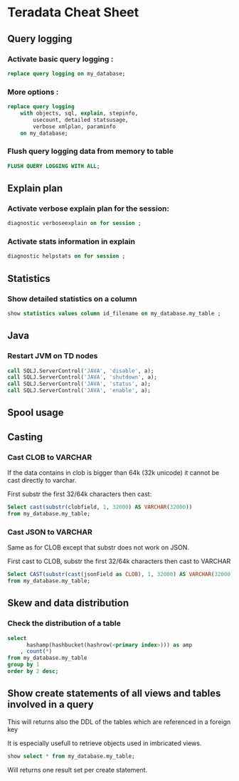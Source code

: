 # Teradata Cheat Sheet

## Query logging

### Activate basic query logging  :

```sql
replace query logging on my_database;
```

### More options : 

```sql
replace query logging 
    with objects, sql, explain, stepinfo, 
        usecount, detailed statsusage, 
        verbose xmlplan, paraminfo
	on my_database;
```

### Flush query logging data from memory to table 

```sql
FLUSH QUERY LOGGING WITH ALL;
```

## Explain plan

### Activate verbose explain plan for the session:

```sql
diagnostic verboseexplain on for session ;
```

### Activate stats information in explain 

```sql
diagnostic helpstats on for session ;
```

## Statistics

### Show detailed statistics on a column

```sql
show statistics values column id_filename on my_database.my_table ;
```

## Java

### Restart JVM on TD nodes

```sql
call SQLJ.ServerControl('JAVA', 'disable', a);
call SQLJ.ServerControl('JAVA', 'shutdown', a);
call SQLJ.ServerControl('JAVA', 'status', a);
call SQLJ.ServerControl('JAVA', 'enable', a);
```

## Spool usage


## Casting

### Cast CLOB to VARCHAR

If the data contains in clob is bigger than 64k (32k unicode) it cannot be cast directly to varchar.

First substr the first 32/64k characters then cast:

```sql
Select cast(substr(clobfield, 1, 32000) AS VARCHAR(32000))
from my_database.my_table;
```

### Cast JSON to VARCHAR

Same as for CLOB except that substr does not work on JSON.

First cast to CLOB, substr the first 32/64k characters then cast to VARCHAR

```sql
Select CAST(substr(cast(jsonField as CLOB), 1, 32000) AS VARCHAR(32000))
from my_database.my_table;
```

## Skew and data distribution

### Check the distribution of a table

```sql
select 
      hashamp(hashbucket(hashrow(<primary index>))) as amp
    , count(*)
from my_database.my_table
group by 1
order by 2 desc;
```

## Show create statements of all views and tables involved in a query

This will returns also the DDL of the tables which are referenced in a foreign key

It is especially usefull to retrieve objects used in imbricated views.

```sql
show select * from my_database.my_table;
```

Will returns one result set per create statement.
